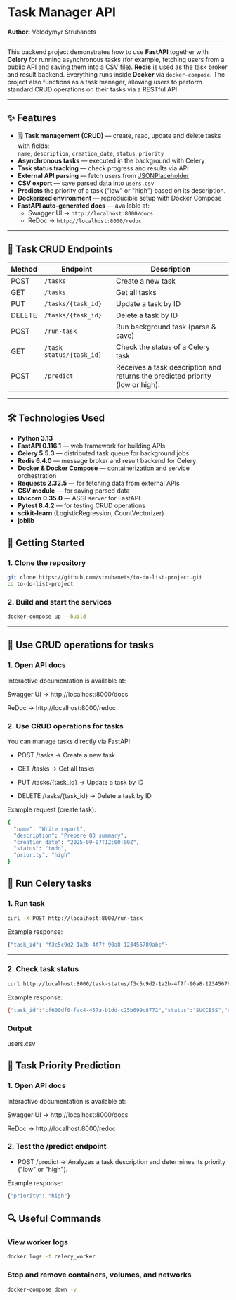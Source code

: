 # Task Manager API
**Author:** Volodymyr Struhanets

---

This backend project demonstrates how to use **FastAPI** together with **Celery** for running asynchronous tasks (for example, fetching users from a public API and saving them into a CSV file). **Redis** is used as the task broker and result backend. Everything runs inside **Docker** via `docker-compose`. The project also functions as a task manager, allowing users to perform standard CRUD operations on their tasks via a RESTful API.

---

## ✨ Features
- 🗒️ **Task management (CRUD)** — create, read, update and delete tasks with fields:  
  `name`, `description`, `creation_date`, `status`, `priority`
- **Asynchronous tasks** — executed in the background with Celery  
- **Task status tracking** — check progress and results via API  
- **External API parsing** — fetch users from [JSONPlaceholder](https://jsonplaceholder.typicode.com/users)  
- **CSV export** — save parsed data into `users.csv`
- **Predicts** the priority of a task ("low" or "high") based on its description.
- **Dockerized environment** — reproducible setup with Docker Compose  
- **FastAPI auto-generated docs** — available at:
  - Swagger UI → `http://localhost:8000/docs`  
  - ReDoc → `http://localhost:8000/redoc`

---

## 📌 Task CRUD Endpoints

| Method | Endpoint              | Description          |
|--------|-----------------------|----------------------|
| POST   | `/tasks`              | Create a new task    |
| GET    | `/tasks`              | Get all tasks        |
| PUT    | `/tasks/{task_id}`    | Update a task by ID  |
| DELETE | `/tasks/{task_id}`    | Delete a task by ID  |
| POST   | `/run-task`           | Run background task (parse & save)  |
| GET    | `/task-status/{task_id}`    | Check the status of a Celery task   |
| POST    | `/predict`    | Receives a task description and returns the predicted priority (low or high).   |

---

## 🛠️ Technologies Used

- **Python 3.13**
- **FastAPI 0.116.1** — web framework for building APIs
- **Celery 5.5.3** — distributed task queue for background jobs
- **Redis 6.4.0** — message broker and result backend for Celery
- **Docker & Docker Compose** — containerization and service orchestration
- **Requests 2.32.5** — for fetching data from external APIs
- **CSV module** — for saving parsed data
- **Uvicorn 0.35.0** — ASGI server for FastAPI
- **Pytest 8.4.2** — for testing CRUD operations
- **scikit-learn** (LogisticRegression, CountVectorizer)
- **joblib**


## 🚀 Getting Started

### 1. Clone the repository
```bash
git clone https://github.com/struhanets/to-do-list-project.git
cd to-do-list-project
```
### 2. Build and start the services
```bash
docker-compose up --build
```
---
## 📌 Use CRUD operations for tasks

### 1. Open API docs
Interactive documentation is available at:

Swagger UI → http://localhost:8000/docs

ReDoc → http://localhost:8000/redoc

### 2. Use CRUD operations for tasks
You can manage tasks directly via FastAPI:

- POST /tasks → Create a new task

- GET /tasks → Get all tasks

- PUT /tasks/{task_id} → Update a task by ID

- DELETE /tasks/{task_id} → Delete a task by ID

Example request (create task):
```bash
{
  "name": "Write report",
  "description": "Prepare Q3 summary",
  "creation_date": "2025-09-07T12:00:00Z",
  "status": "todo",
  "priority": "high"
}
```

## 📌 Run Celery tasks

### 1. Run task
```bash
curl -X POST http://localhost:8000/run-task
```
Example response:
```bash
{"task_id": "f3c5c9d2-1a2b-4f7f-90a8-123456789abc"}
```
---
### 2. Check task status
```bash
curl http://localhost:8000/task-status/f3c5c9d2-1a2b-4f7f-90a8-123456789abc

```
Example response:
```bash
{"task_id":"cf600df0-fac4-457a-b1dd-c25b699c8772","status":"SUCCESS","result":"Saved 10 users to users.csv"}
```
### Output
users.csv

## 📌 Task Priority Prediction
### 1. Open API docs
Interactive documentation is available at:

Swagger UI → http://localhost:8000/docs

ReDoc → http://localhost:8000/redoc

### 2. Test the /predict endpoint
- POST /predict → Analyzes a task description and determines its priority ("low" or "high").

Example response:
```bash
{"priority": "high"}
```

## 🔍 Useful Commands
### View worker logs
```bash
docker logs -f celery_worker
```
### Stop and remove containers, volumes, and networks
```bash
docker-compose down -v
```